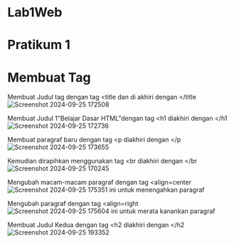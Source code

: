 # Lab1Web
# Pratikum 1
# Membuat Tag
Membuat Judul tag dengan tag <title dan di akhiri dengan </title
![Screenshot 2024-09-25 172508](https://github.com/user-attachments/assets/c5cf3aa5-78c2-4686-b6be-fc7afa0f47ae)

Membuat Judul 1"Belajar Dasar HTML"dengan tag <h1 diakhiri dengan </h1
![Screenshot 2024-09-25 172736](https://github.com/user-attachments/assets/637fbadc-8422-4fbf-9e8b-9ea4c6bcba9f)

Membuat paragraf baru dengan tag <p diakhiri dengan </p
![Screenshot 2024-09-25 173655](https://github.com/user-attachments/assets/d05f6e32-587c-4f60-a413-172a4b875098)

Kemudian dirapihkan menggunakan tag <br diakhiri dengan </br
![Screenshot 2024-09-25 170245](https://github.com/user-attachments/assets/b1a6686d-044c-414b-ae19-d897a07f200e)

Mengubah macam-macam paragraf dengan tag <align=center
![Screenshot 2024-09-25 175351](https://github.com/user-attachments/assets/d2e997e5-616b-4d4e-89cd-4b4989173987)
ini untuk menengahkan paragraf

Mengubah paragraf dengan tag <align=right
![Screenshot 2024-09-25 175604](https://github.com/user-attachments/assets/cb41268f-ed64-4229-bb41-ca8830ad02d8)
ini untuk merata kanankan paragraf




Membuat Judul Kedua dengan tag <h2 diakhiri dengan </h2
![Screenshot 2024-09-25 193352](https://github.com/user-attachments/assets/3d9f0105-cf8c-4cbe-8d3a-6ab72cb54743)









